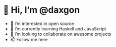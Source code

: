 # 👋 Hi, I’m @daxgon

- 👀 I’m interested in open source
- 🌱 I’m currently learning Haskell and JavaScript
- 💞️ I’m looking to collaborate on awesome projects
- 📫 Follow me here
